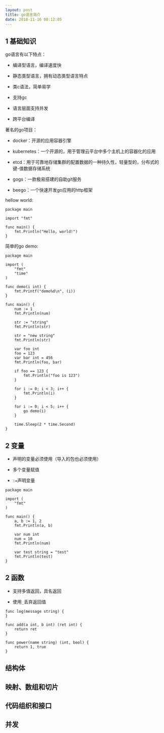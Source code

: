 ```yaml
---
layout: post
title: go语言简介
date: 2018-11-16 00:12:05
---
```


## 1 基础知识

go语言有以下特点：

- 编译型语言，编译速度快

- 静态类型语言，拥有动态类型语言特点

- 类c语法，简单易学

- 支持gc

- 语言层面支持并发

- 跨平台编译

著名的go项目：

- docker：开源的应用容器引擎

- kubernetes：一个开源的，用于管理云平台中多个主机上的容器化的应用

- etcd：用于可靠地存储集群的配置数据的一种持久性，轻量型的，分布式的键-值数据存储系统

- gogs：一款极易搭建的自助git服务

- beego：一个快速开发go应用的http框架

hellow world:

```golang
package main

import "fmt"

func main() {
    fmt.Println("Hello, world!")
}
```

简单的go demo:

```golang
package main

import (
    "fmt"
    "time"
)

func demo(i int) {
    fmt.Printf("demo%d\n", (i))
}

func main() {
    num := 1
    fmt.Println(num)

    str := "string"
    fmt.Println(str)

    str = "new string"
    fmt.Println(str)

    var foo int
    foo = 123
    var bar int = 456
    fmt.Println(foo, bar)

    if foo == 123 {
        fmt.Println("foo is 123")
    }

    for i := 0; i < 3; i++ {
        fmt.Println(i)
    }

    for i := 0; i < 5; i++ {
        go demo(i)
    }

    time.Sleep(2 * time.Second)
}
```

## 2 变量

- 声明的变量必须使用（导入的包也必须使用）

- 多个变量赋值

- `:=`声明变量


```golang
package main

import (
    "fmt"
)

func main() {
    a, b := 1, 2
    fmt.Println(a, b)

    var num int
    num = 10
    fmt.Println(num)

    var test string = "test"
    fmt.Println(test)
}
```


## 2 函数

- 支持多值返回，具名返回

- 使用`_`丢弃返回值

```golang
func log(message string) {
}

func add(a int, b int) (ret int) {
    return ret
}

func power(name string) (int, bool) {
    return 1, true
}
```

##  结构体

##  映射、数组和切片

##  代码组织和接口

##  并发
